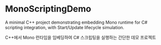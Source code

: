# MonoScriptingDemo
A minimal C++ project demonstrating embedding Mono runtime for C# scripting integration, with Start/Update lifecycle simulation.

C++에서 Mono 런타임을 임베딩하여 C# 스크립팅을 실행하는 간단한 데모 프로젝트
